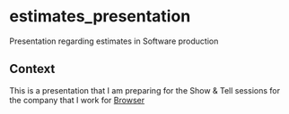 # estimates_presentation
Presentation regarding estimates in Software production

## Context
This is a presentation that I am preparing for the Show & Tell sessions for the company that I work for [Browser](http://browserlondon.com)




